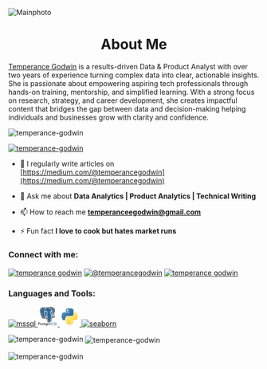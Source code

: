 ![Mainphoto](https://wallpapercave.com/wp/wp4748437.jpg)
<h1 align="center">About Me</h1>

[Temperance Godwin](https://www.linkedin.com/in/temperance-godwin/) is a results-driven Data & Product Analyst with over two years of experience turning complex data into clear, actionable insights. She is passionate about empowering aspiring tech professionals through hands-on training, mentorship, and simplified learning. With a strong focus on research, strategy, and career development, she creates impactful content that bridges the gap between data and decision-making helping individuals and businesses grow with clarity and confidence.

<p align="left"> <img src="https://komarev.com/ghpvc/?username=temperance-godwin&label=Profile%20views&color=0e75b6&style=flat" alt="temperance-godwin" /> </p>

<p align="left"> <a href="https://github.com/ryo-ma/github-profile-trophy"><img src="https://github-profile-trophy.vercel.app/?username=temperance-godwin" alt="temperance-godwin" /></a> </p>

- 📝 I regularly write articles on [https://medium.com/@temperancegodwin](https://medium.com/@temperancegodwin)

- 💬 Ask me about **Data Analytics | Product Analytics | Technical Writing**

- 📫 How to reach me **temperanceegodwin@gmail.com**

- ⚡ Fun fact **I love to cook but hates market runs**

<h3 align="left">Connect with me:</h3>
<p align="left">
<a href="https://linkedin.com/in/temperance godwin" target="blank"><img align="center" src="https://raw.githubusercontent.com/rahuldkjain/github-profile-readme-generator/master/src/images/icons/Social/linked-in-alt.svg" alt="temperance godwin" height="30" width="40" /></a>
<a href="https://medium.com/@temperancegodwin" target="blank"><img align="center" src="https://raw.githubusercontent.com/rahuldkjain/github-profile-readme-generator/master/src/images/icons/Social/medium.svg" alt="@temperancegodwin" height="30" width="40" /></a>
<a href="https://www.youtube.com/c/temperance godwin" target="blank"><img align="center" src="https://raw.githubusercontent.com/rahuldkjain/github-profile-readme-generator/master/src/images/icons/Social/youtube.svg" alt="temperance godwin" height="30" width="40" /></a>
</p>

<h3 align="left">Languages and Tools:</h3>
<p align="left"> <a href="https://www.microsoft.com/en-us/sql-server" target="_blank" rel="noreferrer"> <img src="https://www.svgrepo.com/show/303229/microsoft-sql-server-logo.svg" alt="mssql" width="40" height="40"/> </a> <a href="https://www.postgresql.org" target="_blank" rel="noreferrer"> <img src="https://raw.githubusercontent.com/devicons/devicon/master/icons/postgresql/postgresql-original-wordmark.svg" alt="postgresql" width="40" height="40"/> </a> <a href="https://www.python.org" target="_blank" rel="noreferrer"> <img src="https://raw.githubusercontent.com/devicons/devicon/master/icons/python/python-original.svg" alt="python" width="40" height="40"/> </a> <a href="https://seaborn.pydata.org/" target="_blank" rel="noreferrer"> <img src="https://seaborn.pydata.org/_images/logo-mark-lightbg.svg" alt="seaborn" width="40" height="40"/> </a> </p>

<p><img align="left" src="https://github-readme-stats.vercel.app/api/top-langs?username=temperance-godwin&show_icons=true&locale=en&layout=compact" alt="temperance-godwin" /></p>

<p>&nbsp;<img align="center" src="https://github-readme-stats.vercel.app/api?username=temperance-godwin&show_icons=true&locale=en" alt="temperance-godwin" /></p>

<p><img align="center" src="https://github-readme-streak-stats.herokuapp.com/?user=temperance-godwin&" alt="temperance-godwin" /></p>
